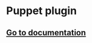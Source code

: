 # Puppet plugin

## [Go to documentation](http://docs.coscale.com/installation/events/automation/puppet/)
